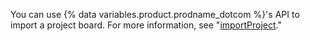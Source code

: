 You can use {% data variables.product.prodname_dotcom %}'s API to import a project board. For more information, see "[importProject](/graphql/reference/mutations#importproject/)."
